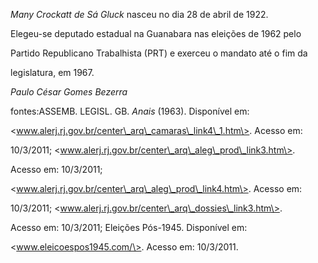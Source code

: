 

*Many Crockatt de Sá Gluck* nasceu no dia 28 de abril de 1922.



Elegeu-se deputado estadual na Guanabara nas eleições de 1962 pelo

Partido Republicano Trabalhista (PRT) e exerceu o mandato até o fim da

legislatura, em 1967.



*Paulo César Gomes Bezerra*



fontes:ASSEMB. LEGISL. GB. *Anais* (1963). Disponível em:

\<www.alerj.rj.gov.br/center\_arq\_camaras\_link4\_1.htm\>. Acesso em:

10/3/2011; \<www.alerj.rj.gov.br/center\_arq\_aleg\_prod\_link3.htm\>.

Acesso em: 10/3/2011;

\<www.alerj.rj.gov.br/center\_arq\_aleg\_prod\_link4.htm\>. Acesso em:

10/3/2011; \<www.alerj.rj.gov.br/center\_arq\_dossies\_link3.htm\>.

Acesso em: 10/3/2011; Eleições Pós-1945. Disponível em:

\<www.eleicoespos1945.com/\>. Acesso em: 10/3/2011.

